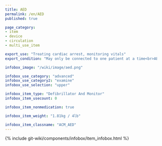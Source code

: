 ```yaml
---
title: AED
permalink: /en/AED
published: true

page_category:
- item
- device
- circulation
- multi_use_item

export_use: "Treating cardiac arrest, monitoring vitals"
export_condition: "May only be connected to one patient at a time<br>AED Pressure cuff placement must not conflict with inserted IV"

infobox_image: "/wiki/image/aed.png"

infobox_use_category: "advanced"
infobox_use_category2: "examine"
infobox_use_selection: "upper"

infobox_item_type: "Defibrillator And Monitor"
infobox_item_usecount: 0

infobox_item_nonmedication: true

infobox_item_weight: "1.81kg / 4lb"

infobox_item_classname: "ACM_AED"
---
```


{% include git-wiki/components/infobox/item_infobox.html %}